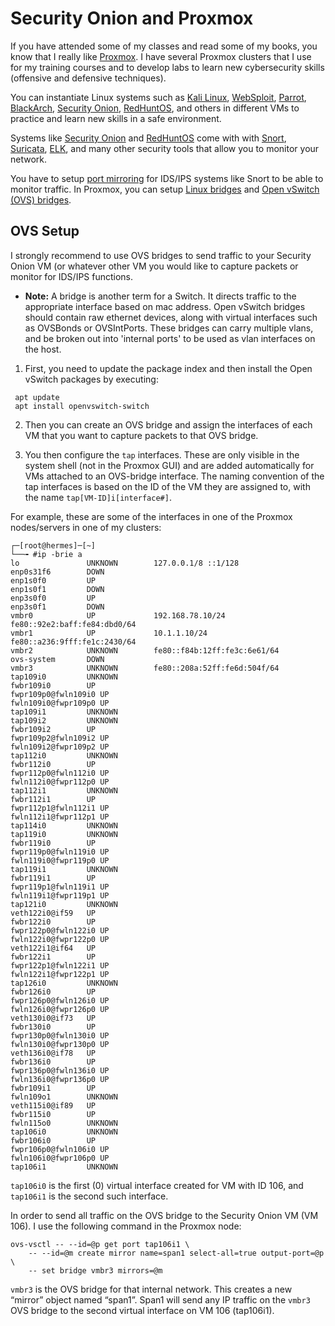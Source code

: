 # Security Onion and Proxmox
If you have attended some of my classes and read some of my books, you know that I really like [Proxmox](https://www.proxmox.com/en/). I have several Proxmox clusters that I use for my training courses and to develop labs to learn new cybersecurity skills (offensive and defensive techniques). 

You can instantiate Linux systems such as [Kali Linux](https://www.kali.org/), [WebSploit](https://websploit.org), [Parrot](https://parrotlinux.org/), [BlackArch](https://blackarch.org/), [Security Onion](https://securityonion.net), [RedHuntOS](https://github.com/redhuntlabs/RedHunt-OS), and others in different VMs to practice and learn new skills in a safe environment. 

Systems like [Security Onion](https://securityonion.net) and [RedHuntOS](https://github.com/redhuntlabs/RedHunt-OS) come with with [Snort](https://www.snort.org/), [Suricata](https://suricata-ids.org/), [ELK](https://www.elastic.co/what-is/elk-stack), and many other security tools that allow you to monitor your network.

You have to setup [port mirroring](https://en.wikipedia.org/wiki/Port_mirroring) for IDS/IPS systems like Snort to be able to monitor traffic. In Proxmox, you can setup [Linux bridges](https://pve.proxmox.com/wiki/Network_Configuration) and [Open vSwitch (OVS) bridges](https://pve.proxmox.com/wiki/Open_vSwitch). 

## OVS Setup
I strongly recommend to use OVS bridges to send traffic to your Security Onion VM (or whatever other VM you would like to capture packets or monitor for IDS/IPS functions. 

- **Note:** A bridge is another term for a Switch. It directs traffic to the appropriate interface based on mac address. Open vSwitch bridges should contain raw ethernet devices, along with virtual interfaces such as OVSBonds or OVSIntPorts. These bridges can carry multiple vlans, and be broken out into 'internal ports' to be used as vlan interfaces on the host.

1. First, you need to update the package index and then install the Open vSwitch packages by executing:

```
 apt update
 apt install openvswitch-switch
```

2. Then you can create an OVS bridge and assign the interfaces of each VM that you want to capture packets to that OVS bridge.

3. You then configure the `tap` interfaces. These are only visible in the system shell (not in the Proxmox GUI) and are added automatically for VMs attached to an OVS-bridge interface. The naming convention of the tap interfaces is based on the ID of the VM they are assigned to, with the name `tap[VM-ID]i[interface#]`.

For example, these are some of the interfaces in one of the Proxmox nodes/servers in one of my clusters:

```
┌─[root@hermes]─[~]
└──╼ #ip -brie a
lo               UNKNOWN        127.0.0.1/8 ::1/128 
enp0s31f6        DOWN           
enp1s0f0         UP             
enp1s0f1         DOWN           
enp3s0f0         UP             
enp3s0f1         DOWN           
vmbr0            UP             192.168.78.10/24 fe80::92e2:baff:fe84:dbd0/64 
vmbr1            UP             10.1.1.10/24 fe80::a236:9fff:fe1c:2430/64 
vmbr2            UNKNOWN        fe80::f84b:12ff:fe3c:6e61/64 
ovs-system       DOWN           
vmbr3            UNKNOWN        fe80::208a:52ff:fe6d:504f/64 
tap109i0         UNKNOWN        
fwbr109i0        UP             
fwpr109p0@fwln109i0 UP             
fwln109i0@fwpr109p0 UP             
tap109i1         UNKNOWN        
tap109i2         UNKNOWN        
fwbr109i2        UP             
fwpr109p2@fwln109i2 UP             
fwln109i2@fwpr109p2 UP             
tap112i0         UNKNOWN        
fwbr112i0        UP             
fwpr112p0@fwln112i0 UP             
fwln112i0@fwpr112p0 UP             
tap112i1         UNKNOWN        
fwbr112i1        UP             
fwpr112p1@fwln112i1 UP             
fwln112i1@fwpr112p1 UP             
tap114i0         UNKNOWN        
tap119i0         UNKNOWN        
fwbr119i0        UP             
fwpr119p0@fwln119i0 UP             
fwln119i0@fwpr119p0 UP             
tap119i1         UNKNOWN        
fwbr119i1        UP             
fwpr119p1@fwln119i1 UP             
fwln119i1@fwpr119p1 UP             
tap121i0         UNKNOWN        
veth122i0@if59   UP             
fwbr122i0        UP             
fwpr122p0@fwln122i0 UP             
fwln122i0@fwpr122p0 UP             
veth122i1@if64   UP             
fwbr122i1        UP             
fwpr122p1@fwln122i1 UP             
fwln122i1@fwpr122p1 UP             
tap126i0         UNKNOWN        
fwbr126i0        UP             
fwpr126p0@fwln126i0 UP             
fwln126i0@fwpr126p0 UP             
veth130i0@if73   UP             
fwbr130i0        UP             
fwpr130p0@fwln130i0 UP             
fwln130i0@fwpr130p0 UP             
veth136i0@if78   UP             
fwbr136i0        UP             
fwpr136p0@fwln136i0 UP             
fwln136i0@fwpr136p0 UP             
fwbr109i1        UP             
fwln109o1        UNKNOWN        
veth115i0@if89   UP             
fwbr115i0        UP             
fwln115o0        UNKNOWN        
tap106i0         UNKNOWN        
fwbr106i0        UP             
fwpr106p0@fwln106i0 UP             
fwln106i0@fwpr106p0 UP             
tap106i1         UNKNOWN        
```

`tap106i0` is the first (0) virtual interface created for VM with ID 106, and `tap106i1` is the second such interface. 

In order to send all traffic on the OVS bridge to the Security Onion VM (VM 106). I use the following command in the Proxmox node:

```
ovs-vsctl -- --id=@p get port tap106i1 \
    -- --id=@m create mirror name=span1 select-all=true output-port=@p \
    -- set bridge vmbr3 mirrors=@m
```

`vmbr3` is the OVS bridge for that internal network. This creates a new “mirror” object named “span1”. Span1 will send any IP traffic on the `vmbr3` OVS bridge to the second virtual interface on VM 106 (tap106i1).







